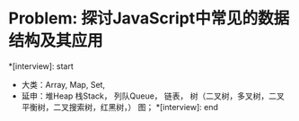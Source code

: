 # Problem: 探讨JavaScript中常见的数据结构及其应用

*[interview]: start
- 大类：Array, Map, Set, 
- 延申：堆Heap 栈Stack， 列队Queue， 链表， 树（二叉树，多叉树，二叉平衡树，二叉搜索树，红黑树，） 图；
*[interview]: end
